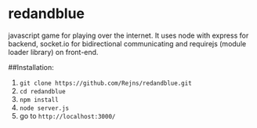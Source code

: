 # redandblue
javascript game for playing over the internet. It uses node with express for backend, socket.io for bidirectional communicating and requirejs (module loader library) on front-end.

##Installation:

1. `git clone https://github.com/Rejns/redandblue.git`
2. `cd redandblue`
3. `npm install` 
4. `node server.js` 
4. go to `http://localhost:3000/`
